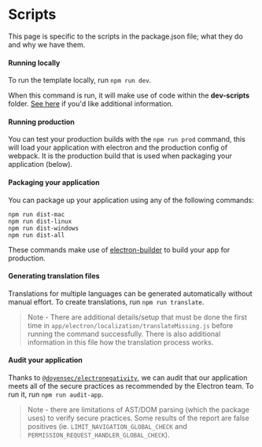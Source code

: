 # Scripts
This page is specific to the scripts in the package.json file; what they do and why we have them.

#### Running locally
To run the template locally, run `npm run dev`.

When this command is run, it will make use of code within the **dev-scripts** folder. [See here](https://github.com/reZach/secure-electron-template/blob/master/docs/architecture.md#dev-scripts) if you'd like additional information.

#### Running production
You can test your production builds with the `npm run prod` command, this will load your application with electron and the production config of webpack. It is the production build that is used when packaging your application (below).

#### Packaging your application
You can package up your application using any of the following commands:
```
npm run dist-mac
npm run dist-linux
npm run dist-windows
npm run dist-all
```

These commands make use of [electron-builder](https://www.electron.build) to build your app for production.

#### Generating translation files
Translations for multiple languages can be generated automatically without manual effort. To create translations, run `npm run translate`.
> Note - There are additional details/setup that must be done the first time in `app/electron/localization/translateMissing.js` before running the command successfully. There is also additional information in this file how the translation process works.

#### Audit your application
Thanks to [`@doyensec/electronegativity`](https://github.com/doyensec/electronegativity), we can audit that our application meets all of the secure practices as recommended by the Electron team. To run it, run `npm run audit-app`. 
> Note - there are limitations of AST/DOM parsing (which the package uses) to verify secure practices. Some results of the report are false positives (ie. `LIMIT_NAVIGATION_GLOBAL_CHECK` and `PERMISSION_REQUEST_HANDLER_GLOBAL_CHECK`).